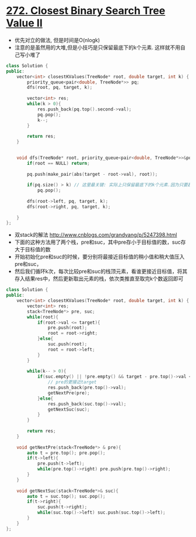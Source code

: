 # [272. Closest Binary Search Tree Value II](https://leetcode.com/problems/closest-binary-search-tree-value-ii/)
* 优先对立的做法, 但是时间是O(nlogk)
* 注意的是虽然用的大堆,但是小技巧是只保留最底下的k个元素. 这样就不用自己写小堆了

```c++
class Solution {
public:
    vector<int> closestKValues(TreeNode* root, double target, int k) {
        priority_queue<pair<double, TreeNode*>> pq;
        dfs(root, pq, target, k);
        
        vector<int> res;
        while(k > 0){
            res.push_back(pq.top().second->val);
            pq.pop();
            k--;
        }
        
        return res;
    }
    

    void dfs(TreeNode* root, priority_queue<pair<double, TreeNode*>>&pq, double target, int k){
        if(root == NULL) return;
           
        pq.push(make_pair(abs(target - root->val), root));
        
        if(pq.size() > k) // 这里最关键: 实际上只保留最底下的k个元素.因为只要超过k个,就把上面的大的拿掉
            pq.pop();
        
        dfs(root->left, pq, target, k);
        dfs(root->right, pq, target, k);
            
    }
};

```

* 双stack的解法 http://www.cnblogs.com/grandyang/p/5247398.html
* 下面的这种方法用了两个栈，pre和suc，其中pre存小于目标值的数，suc存大于目标值的数
* 开始初始化pre和suc的时候，要分别将最接近目标值的稍小值和稍大值压入pre和suc，
* 然后我们循环k次，每次比较pre和suc的栈顶元素，看谁更接近目标值，将其存入结果res中，然后更新取出元素的栈，依次类推直至取完k个数返回即可

```c++
class Solution {
public:
    vector<int> closestKValues(TreeNode* root, double target, int k) {
        vector<int> res;
        stack<TreeNode*> pre, suc;
        while(root){
            if(root->val <= target){
                pre.push(root);
                root = root->right;
            }else{
                suc.push(root);
                root = root->left;
            }
        }
        
        while(k-- > 0){
            if(suc.empty() || !pre.empty() && target - pre.top()->val < suc.top()->val - target){
                // pre的更接近target
                res.push_back(pre.top()->val);
                getNextPre(pre);
            }else{
                res.push_back(suc.top()->val);
                getNextSuc(suc);
            }
        }
        
        return res;
    }
    
    void getNextPre(stack<TreeNode*> & pre){
        auto t = pre.top(); pre.pop();
        if(t->left){
            pre.push(t->left);
            while(pre.top()->right) pre.push(pre.top()->right);
        }
    }
    
    void getNextSuc(stack<TreeNode*>& suc){
        auto t = suc.top(); suc.pop();
        if(t->right){
            suc.push(t->right);
            while(suc.top()->left) suc.push(suc.top()->left);
        }
    }
};


```

